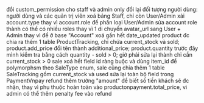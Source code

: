 đổi custom_permission cho staff và admin only
đổi lại đối tượng người dùng: người dùng và các quản trị viên
xoá bảng Staff, chỉ còn User/Admin
xài account.type thay vì account.role để phân loại User/Admin
sửa account role thành có thể có nhiều roles thay vì 1
di chuyển avatar_url sang User + Admin thay vì để ở base "Account"
xoá gần hết date_updated
product đc chia ra thêm 1 table ProductTracking, chỉ chứa current_stock và sold; product.add_price đổi tên thành additional_price; product.quantity trước đây mình kiểm tra bằng cách quantity - sold > 0; giờ phải sửa lại thành chỉ cần current_stock > 0
sale xoá hết field id ràng buộc và dùng item_id để polymorphsm theo SaleType enum, sale cũng chia thêm 1 table SaleTracking gồm current_stock và used
sửa lại toàn bộ field trong PaymentVnpay
refund thêm trường "amount" để biết số tiền khách sẽ đc nhận, thay vì phụ thuộc hoàn toàn vào productonpayment.total_price, vì admin có thể thêm penalty fee vào refund
